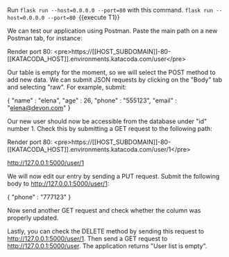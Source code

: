




Run `flask run --host=0.0.0.0 --port=80` with this command.
`flask run --host=0.0.0.0 --port=80 `{{execute T1}} 






We can test our application using Postman. Paste the main path on a new Postman tab, for instance:

Render port 80: &lt;pre&gt;https://[[HOST_SUBDOMAIN]]-80-[[KATACODA_HOST]].environments.katacoda.com/user&lt;/pre&gt;

Our table is empty for the moment, so we will select the POST method to add new data. We can submit JSON requests by clicking on the &#34;Body&#34; tab and selecting &#34;raw&#34;. For example, submit:


  { &#34;name&#34; : &#34;elena&#34;, &#34;age&#34; : 26, &#34;phone&#34; : &#34;555123&#34;, &#34;email&#34; : &#34;elena@devon.com&#34; }


Our new user should now be accessible from the database under &#34;id&#34; number 1. Check this by submitting a GET request to the following path:

Render port 80: &lt;pre&gt;https://[[HOST_SUBDOMAIN]]-80-[[KATACODA_HOST]].environments.katacoda.com/user/1&lt;/pre&gt;

http://127.0.0.1:5000/user/1

We will now edit our entry by sending a PUT request. Submit the following body to http://127.0.0.1:5000/user/1:

  { &#34;phone&#34; : &#34;777123&#34; }

Now send another GET request and check whether the column was properly updated.

Lastly, you can check the DELETE method by sending this request to http://127.0.0.1:5000/user/1. Then send a GET request to http://127.0.0.1:5000/user. The application returns &#34;User list is empty&#34;.




